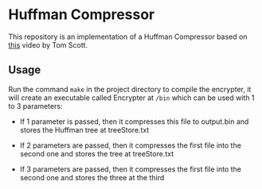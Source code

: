 # Huffman Compressor

This repository is an implementation of a Huffman Compressor based on [this](youtube.com/watch?v=JsTptu56GM8) video by Tom Scott.

## Usage

Run the command `make` in the project directory to compile the encrypter, it will create an executable called Encrypter at `/bin` which can be used with 1 to 3 parameters:

- If 1 parameter is passed, then it compresses this file to output.bin and stores the Huffman tree at treeStore.txt

- If 2 parameters are passed, then it compresses the first file into the second one and stores the tree at treeStore.txt

- If 3 parameters are passed, then it compresses the first file into the second one and stores the three at the third



